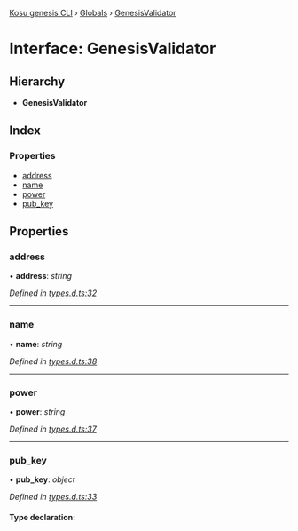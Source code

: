 [Kosu genesis CLI](../README.md) › [Globals](../globals.md) › [GenesisValidator](genesisvalidator.md)

# Interface: GenesisValidator

## Hierarchy

-   **GenesisValidator**

## Index

### Properties

-   [address](genesisvalidator.md#address)
-   [name](genesisvalidator.md#name)
-   [power](genesisvalidator.md#power)
-   [pub_key](genesisvalidator.md#pub_key)

## Properties

### address

• **address**: _string_

_Defined in [types.d.ts:32](https://github.com/ParadigmFoundation/kosu-monorepo/blob/55c0be50/packages/kosu-genesis-cli/src/types.d.ts#L32)_

---

### name

• **name**: _string_

_Defined in [types.d.ts:38](https://github.com/ParadigmFoundation/kosu-monorepo/blob/55c0be50/packages/kosu-genesis-cli/src/types.d.ts#L38)_

---

### power

• **power**: _string_

_Defined in [types.d.ts:37](https://github.com/ParadigmFoundation/kosu-monorepo/blob/55c0be50/packages/kosu-genesis-cli/src/types.d.ts#L37)_

---

### pub_key

• **pub_key**: _object_

_Defined in [types.d.ts:33](https://github.com/ParadigmFoundation/kosu-monorepo/blob/55c0be50/packages/kosu-genesis-cli/src/types.d.ts#L33)_

#### Type declaration:
